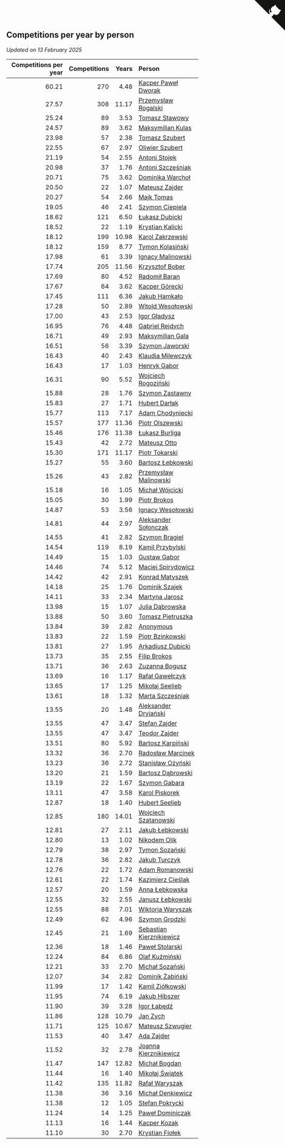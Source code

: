 ## Competitions per year by person

*Updated on 13 February 2025*

| Competitions per year | Competitions | Years | Person |
| ---: | ---: | ---: | :--- |
| 60.21 | 270 | 4.48 | [Kacper Paweł Dworak](https://www.worldcubeassociation.org/persons/2020DWOR01) |
| 27.57 | 308 | 11.17 | [Przemysław Rogalski](https://www.worldcubeassociation.org/persons/2013ROGA02) |
| 25.24 | 89 | 3.53 | [Tomasz Stawowy](https://www.worldcubeassociation.org/persons/2021STAW01) |
| 24.57 | 89 | 3.62 | [Maksymilian Kulas](https://www.worldcubeassociation.org/persons/2021KULA02) |
| 23.98 | 57 | 2.38 | [Tomasz Szubert](https://www.worldcubeassociation.org/persons/2022SZUB02) |
| 22.55 | 67 | 2.97 | [Oliwier Szubert](https://www.worldcubeassociation.org/persons/2022SZUB01) |
| 21.19 | 54 | 2.55 | [Antoni Stojek](https://www.worldcubeassociation.org/persons/2022STOJ03) |
| 20.98 | 37 | 1.76 | [Antoni Szcześniak](https://www.worldcubeassociation.org/persons/2023SZCZ04) |
| 20.71 | 75 | 3.62 | [Dominika Warchoł](https://www.worldcubeassociation.org/persons/2021WARC01) |
| 20.50 | 22 | 1.07 | [Mateusz Zajder](https://www.worldcubeassociation.org/persons/2024ZAJD01) |
| 20.27 | 54 | 2.66 | [Majk Tomas](https://www.worldcubeassociation.org/persons/2022TOMA05) |
| 19.05 | 46 | 2.41 | [Szymon Ciepiela](https://www.worldcubeassociation.org/persons/2022CIEP01) |
| 18.62 | 121 | 6.50 | [Łukasz Dubicki](https://www.worldcubeassociation.org/persons/2018DUBI01) |
| 18.52 | 22 | 1.19 | [Krystian Kalicki](https://www.worldcubeassociation.org/persons/2023KALI10) |
| 18.12 | 199 | 10.98 | [Karol Zakrzewski](https://www.worldcubeassociation.org/persons/2014ZAKR01) |
| 18.12 | 159 | 8.77 | [Tymon Kolasiński](https://www.worldcubeassociation.org/persons/2016KOLA02) |
| 17.98 | 61 | 3.39 | [Ignacy Malinowski](https://www.worldcubeassociation.org/persons/2021MALI02) |
| 17.74 | 205 | 11.56 | [Krzysztof Bober](https://www.worldcubeassociation.org/persons/2013BOBE01) |
| 17.69 | 80 | 4.52 | [Radomił Baran](https://www.worldcubeassociation.org/persons/2020BARA02) |
| 17.67 | 64 | 3.62 | [Kacper Górecki](https://www.worldcubeassociation.org/persons/2021GORE01) |
| 17.45 | 111 | 6.36 | [Jakub Hamkało](https://www.worldcubeassociation.org/persons/2018HAMK01) |
| 17.28 | 50 | 2.89 | [Witold Wesołowski](https://www.worldcubeassociation.org/persons/2022WESO01) |
| 17.00 | 43 | 2.53 | [Igor Gładysz](https://www.worldcubeassociation.org/persons/2022GLAD01) |
| 16.95 | 76 | 4.48 | [Gabriel Rejdych](https://www.worldcubeassociation.org/persons/2020REJD01) |
| 16.71 | 49 | 2.93 | [Maksymilian Gala](https://www.worldcubeassociation.org/persons/2022GALA01) |
| 16.51 | 56 | 3.39 | [Szymon Jaworski](https://www.worldcubeassociation.org/persons/2021JAWO01) |
| 16.43 | 40 | 2.43 | [Klaudia Milewczyk](https://www.worldcubeassociation.org/persons/2022MILE05) |
| 16.43 | 17 | 1.03 | [Henryk Gabor](https://www.worldcubeassociation.org/persons/2024GABO02) |
| 16.31 | 90 | 5.52 | [Wojciech Rogoziński](https://www.worldcubeassociation.org/persons/2019ROGO04) |
| 15.88 | 28 | 1.76 | [Szymon Zastawny](https://www.worldcubeassociation.org/persons/2023ZAST01) |
| 15.83 | 27 | 1.71 | [Hubert Darłak](https://www.worldcubeassociation.org/persons/2023DARL03) |
| 15.77 | 113 | 7.17 | [Adam Chodyniecki](https://www.worldcubeassociation.org/persons/2017CHOD02) |
| 15.57 | 177 | 11.36 | [Piotr Olszewski](https://www.worldcubeassociation.org/persons/2013OLSZ02) |
| 15.46 | 176 | 11.38 | [Łukasz Burliga](https://www.worldcubeassociation.org/persons/2013BURL01) |
| 15.43 | 42 | 2.72 | [Mateusz Otto](https://www.worldcubeassociation.org/persons/2022OTTO01) |
| 15.30 | 171 | 11.17 | [Piotr Tokarski](https://www.worldcubeassociation.org/persons/2013TOKA01) |
| 15.27 | 55 | 3.60 | [Bartosz Łebkowski](https://www.worldcubeassociation.org/persons/2021LEBK01) |
| 15.26 | 43 | 2.82 | [Przemysław Malinowski](https://www.worldcubeassociation.org/persons/2022MALI01) |
| 15.18 | 16 | 1.05 | [Michał Wójcicki](https://www.worldcubeassociation.org/persons/2024WOJC01) |
| 15.05 | 30 | 1.99 | [Piotr Brokos](https://www.worldcubeassociation.org/persons/2023BROK01) |
| 14.87 | 53 | 3.56 | [Ignacy Wesołowski](https://www.worldcubeassociation.org/persons/2021WESO01) |
| 14.81 | 44 | 2.97 | [Aleksander Sołonczak](https://www.worldcubeassociation.org/persons/2022SOLO01) |
| 14.55 | 41 | 2.82 | [Szymon Brągiel](https://www.worldcubeassociation.org/persons/2022BRAG03) |
| 14.54 | 119 | 8.19 | [Kamil Przybylski](https://www.worldcubeassociation.org/persons/2016PRZY01) |
| 14.49 | 15 | 1.03 | [Gustaw Gabor](https://www.worldcubeassociation.org/persons/2024GABO01) |
| 14.46 | 74 | 5.12 | [Maciej Spirydowicz](https://www.worldcubeassociation.org/persons/2020SPIR01) |
| 14.42 | 42 | 2.91 | [Konrad Matyszek](https://www.worldcubeassociation.org/persons/2022MATY02) |
| 14.18 | 25 | 1.76 | [Dominik Szajek](https://www.worldcubeassociation.org/persons/2023SZAJ01) |
| 14.11 | 33 | 2.34 | [Martyna Jarosz](https://www.worldcubeassociation.org/persons/2022JARO01) |
| 13.98 | 15 | 1.07 | [Julia Dąbrowska](https://www.worldcubeassociation.org/persons/2024DABR01) |
| 13.88 | 50 | 3.60 | [Tomasz Pietruszka](https://www.worldcubeassociation.org/persons/2021PIET01) |
| 13.84 | 39 | 2.82 | [Anonymous](https://www.worldcubeassociation.org/persons/2022ANON03) |
| 13.83 | 22 | 1.59 | [Piotr Bzinkowski](https://www.worldcubeassociation.org/persons/2023BZIN01) |
| 13.81 | 27 | 1.95 | [Arkadiusz Dubicki](https://www.worldcubeassociation.org/persons/2023DUBI01) |
| 13.73 | 35 | 2.55 | [Filip Brokos](https://www.worldcubeassociation.org/persons/2022BROK03) |
| 13.71 | 36 | 2.63 | [Zuzanna Bogusz](https://www.worldcubeassociation.org/persons/2022BOGU01) |
| 13.69 | 16 | 1.17 | [Rafał Gawełczyk](https://www.worldcubeassociation.org/persons/2023GAWE01) |
| 13.65 | 17 | 1.25 | [Mikołaj Seelieb](https://www.worldcubeassociation.org/persons/2023SEEL04) |
| 13.61 | 18 | 1.32 | [Marta Szcześniak](https://www.worldcubeassociation.org/persons/2023SZCZ07) |
| 13.55 | 20 | 1.48 | [Aleksander Dryjański](https://www.worldcubeassociation.org/persons/2023DRYJ01) |
| 13.55 | 47 | 3.47 | [Stefan Zajder](https://www.worldcubeassociation.org/persons/2021ZAJD02) |
| 13.55 | 47 | 3.47 | [Teodor Zajder](https://www.worldcubeassociation.org/persons/2021ZAJD03) |
| 13.51 | 80 | 5.92 | [Bartosz Karpiński](https://www.worldcubeassociation.org/persons/2019KARP03) |
| 13.32 | 36 | 2.70 | [Radosław Marcinek](https://www.worldcubeassociation.org/persons/2022MARC05) |
| 13.23 | 36 | 2.72 | [Stanisław Ożyński](https://www.worldcubeassociation.org/persons/2022OZYN01) |
| 13.20 | 21 | 1.59 | [Bartosz Dąbrowski](https://www.worldcubeassociation.org/persons/2023DABR07) |
| 13.19 | 22 | 1.67 | [Szymon Gabara](https://www.worldcubeassociation.org/persons/2023GABA01) |
| 13.11 | 47 | 3.58 | [Karol Piskorek](https://www.worldcubeassociation.org/persons/2021PISK01) |
| 12.87 | 18 | 1.40 | [Hubert Seelieb](https://www.worldcubeassociation.org/persons/2023SEEL02) |
| 12.85 | 180 | 14.01 | [Wojciech Szatanowski](https://www.worldcubeassociation.org/persons/2011SZAT01) |
| 12.81 | 27 | 2.11 | [Jakub Łebkowski](https://www.worldcubeassociation.org/persons/2023LEBK01) |
| 12.80 | 13 | 1.02 | [Nikodem Olik](https://www.worldcubeassociation.org/persons/2024OLIK01) |
| 12.79 | 38 | 2.97 | [Tymon Sozański](https://www.worldcubeassociation.org/persons/2022SOZA01) |
| 12.78 | 36 | 2.82 | [Jakub Turczyk](https://www.worldcubeassociation.org/persons/2022TURC02) |
| 12.76 | 22 | 1.72 | [Adam Romanowski](https://www.worldcubeassociation.org/persons/2023ROMA10) |
| 12.61 | 22 | 1.74 | [Kazimierz Cieślak](https://www.worldcubeassociation.org/persons/2023CIES01) |
| 12.57 | 20 | 1.59 | [Anna Łebkowska](https://www.worldcubeassociation.org/persons/2023LEBK04) |
| 12.55 | 32 | 2.55 | [Janusz Łebkowski](https://www.worldcubeassociation.org/persons/2022LEBK01) |
| 12.55 | 88 | 7.01 | [Wiktoria Waryszak](https://www.worldcubeassociation.org/persons/2018WARY01) |
| 12.49 | 62 | 4.96 | [Szymon Grodzki](https://www.worldcubeassociation.org/persons/2020GROD01) |
| 12.45 | 21 | 1.69 | [Sebastian Kierznikiewicz](https://www.worldcubeassociation.org/persons/2023KIER02) |
| 12.36 | 18 | 1.46 | [Paweł Stolarski](https://www.worldcubeassociation.org/persons/2023STOL04) |
| 12.24 | 84 | 6.86 | [Olaf Kuźmiński](https://www.worldcubeassociation.org/persons/2018KUZM02) |
| 12.21 | 33 | 2.70 | [Michał Sozański](https://www.worldcubeassociation.org/persons/2022SOZA02) |
| 12.07 | 34 | 2.82 | [Dominik Żabiński](https://www.worldcubeassociation.org/persons/2022ZABI01) |
| 11.99 | 17 | 1.42 | [Kamil Ziółkowski](https://www.worldcubeassociation.org/persons/2023ZIOL01) |
| 11.95 | 74 | 6.19 | [Jakub Hibszer](https://www.worldcubeassociation.org/persons/2018HIBS01) |
| 11.90 | 39 | 3.28 | [Igor Łabędź](https://www.worldcubeassociation.org/persons/2021LABE01) |
| 11.86 | 128 | 10.79 | [Jan Zych](https://www.worldcubeassociation.org/persons/2014ZYCH01) |
| 11.71 | 125 | 10.67 | [Mateusz Szwugier](https://www.worldcubeassociation.org/persons/2014SZWU01) |
| 11.53 | 40 | 3.47 | [Ada Zajder](https://www.worldcubeassociation.org/persons/2021ZAJD01) |
| 11.52 | 32 | 2.78 | [Joanna Kierznikiewicz](https://www.worldcubeassociation.org/persons/2022KIER01) |
| 11.47 | 147 | 12.82 | [Michał Bogdan](https://www.worldcubeassociation.org/persons/2012BOGD01) |
| 11.44 | 16 | 1.40 | [Mikołaj Świątek](https://www.worldcubeassociation.org/persons/2023SWIA01) |
| 11.42 | 135 | 11.82 | [Rafał Waryszak](https://www.worldcubeassociation.org/persons/2013WARY01) |
| 11.38 | 36 | 3.16 | [Michał Denkiewicz](https://www.worldcubeassociation.org/persons/2021DENK01) |
| 11.38 | 12 | 1.05 | [Stefan Pokrycki](https://www.worldcubeassociation.org/persons/2024POKR01) |
| 11.24 | 14 | 1.25 | [Paweł Dominiczak](https://www.worldcubeassociation.org/persons/2023DOMI21) |
| 11.13 | 16 | 1.44 | [Kacper Kozak](https://www.worldcubeassociation.org/persons/2023KOZA05) |
| 11.10 | 30 | 2.70 | [Krystian Fiołek](https://www.worldcubeassociation.org/persons/2022FIOL01) |


<a href="https://github.com/maxidragon/wca_statistics_pl" class="github-corner" aria-label="View source on Github"><svg width="80" height="80" viewBox="0 0 250 250" style="fill:#151513; color:#fff; position: absolute; top: 0; border: 0; right: 0;" aria-hidden="true"><path d="M0,0 L115,115 L130,115 L142,142 L250,250 L250,0 Z"></path><path d="M128.3,109.0 C113.8,99.7 119.0,89.6 119.0,89.6 C122.0,82.7 120.5,78.6 120.5,78.6 C119.2,72.0 123.4,76.3 123.4,76.3 C127.3,80.9 125.5,87.3 125.5,87.3 C122.9,97.6 130.6,101.9 134.4,103.2" fill="currentColor" style="transform-origin: 130px 106px;" class="octo-arm"></path><path d="M115.0,115.0 C114.9,115.1 118.7,116.5 119.8,115.4 L133.7,101.6 C136.9,99.2 139.9,98.4 142.2,98.6 C133.8,88.0 127.5,74.4 143.8,58.0 C148.5,53.4 154.0,51.2 159.7,51.0 C160.3,49.4 163.2,43.6 171.4,40.1 C171.4,40.1 176.1,42.5 178.8,56.2 C183.1,58.6 187.2,61.8 190.9,65.4 C194.5,69.0 197.7,73.2 200.1,77.6 C213.8,80.2 216.3,84.9 216.3,84.9 C212.7,93.1 206.9,96.0 205.4,96.6 C205.1,102.4 203.0,107.8 198.3,112.5 C181.9,128.9 168.3,122.5 157.7,114.1 C157.9,116.9 156.7,120.9 152.7,124.9 L141.0,136.5 C139.8,137.7 141.6,141.9 141.8,141.8 Z" fill="currentColor" class="octo-body"></path></svg></a><style>.github-corner:hover .octo-arm{animation:octocat-wave 560ms ease-in-out}@keyframes octocat-wave{0%,100%{transform:rotate(0)}20%,60%{transform:rotate(-25deg)}40%,80%{transform:rotate(10deg)}}@media (max-width:500px){.github-corner:hover .octo-arm{animation:none}.github-corner .octo-arm{animation:octocat-wave 560ms ease-in-out}}</style>
